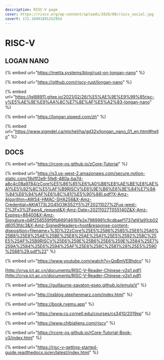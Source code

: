 ```yaml
---
description: RISC-V page
cover: https://riscv.org/wp-content/uploads/2020/08/riscv_social.jpg
coverY: 172.10401891252954
---
```


# RISC-V

## LOGAN NANO

{% embed url="https://metta.systems/blog/rust-on-longan-nano" %}

{% embed url="https://github.com/riscv-rust/longan-nano" %}

{% embed url="https://lgl88911.gitee.io/2021/02/26/%E5%AE%9E%E9%99%85risc-v%E5%AE%9E%E9%AA%8C%E7%8E%AF%E5%A2%83-longan-nano" %}

{% embed url="https://longan.sipeed.com/zh" %}

{% embed url="https://www.sigmdel.ca/michel/ha/gd32v/longan_nano_01_en.html#hello" %}

## DOCS

{% embed url="https://rcore-os.github.io/zCore-Tutorial" %}

{% embed url="https://s3.us-west-2.amazonaws.com/secure.notion-static.com/18d1f2e9-5fe8-480a-ba7d-a8c4c08a9784/zCore%E5%86%85%E6%A0%B8%E8%AE%BE%E8%AE%A1%E5%92%8C%E5%AF%B9RISCV%E6%9E%B6%E6%9E%84%E7%9A%84%E6%94%AF%E6%8C%81(%E5%90%88).pdf?X-Amz-Algorithm=AWS4-HMAC-SHA256&X-Amz-Credential=AKIAT73L2G45O3KS52Y5%2F20211027%2Fus-west-2%2Fs3%2Faws4_request&X-Amz-Date=20211027T055140Z&X-Amz-Expires=86400&X-Amz-Signature=b8f258559f9fb669146197e2e7989981c9cdbaef1737af41a91cb02d6053fdc3&X-Amz-SignedHeaders=host&response-content-disposition=filename+%3D%22zCore%25E5%2586%2585%25E6%25A0%25B8%25E8%25AE%25BE%25E8%25AE%25A1%25E5%2592%258C%25E5%25AF%25B9RISCV%25E6%259E%25B6%25E6%259E%2584%25E7%259A%2584%25E6%2594%25AF%25E6%258C%2581%28%25E5%2590%2588%29.pdf%22" %}

{% embed url="https://www.youtube.com/watch?v=QqBmVEBhdco" %}

[http://crva.ict.ac.cn/documents/RISC-V-Reader-Chinese-v2p1.pdf](http://crva.ict.ac.cn/documents/RISC-V-Reader-Chinese-v2p1.pdf)

{% embed url="https://guillaume-savaton-eseo.github.io/emulsiV" %}

{% embed url="http://osblog.stephenmarz.com/index.html" %}

{% embed url="https://book.rvemu.app" %}

{% embed url="https://www.cs.cornell.edu/courses/cs3410/2019sp" %}

{% embed url="https://www.chibialiens.com/riscv" %}

{% embed url="https://rcore-os.github.io/rCore-Tutorial-Book-v3/index.html" %}

{% embed url="https://risc-v-getting-started-guide.readthedocs.io/en/latest/index.html" %}
